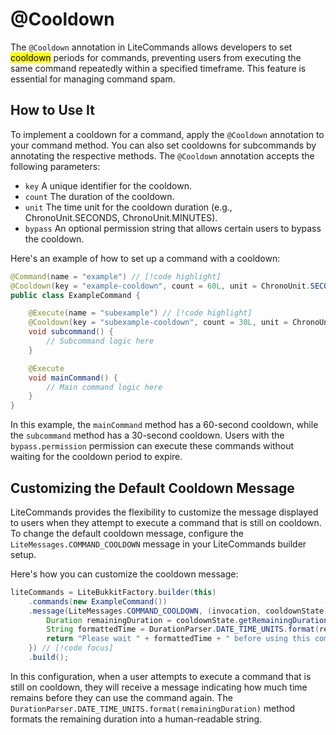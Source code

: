# @Cooldown

The `@Cooldown` annotation in LiteCommands allows developers to set <mark>cooldown</mark> periods for commands,
preventing users from executing the same command repeatedly within a specified timeframe. 
This feature is essential for managing command spam.

## How to Use It
To implement a cooldown for a command, apply the `@Cooldown` annotation to your command method.
You can also set cooldowns for subcommands by annotating the respective methods. 
The `@Cooldown` annotation accepts the following parameters:

- `key` A unique identifier for the cooldown.
- `count` The duration of the cooldown.
- `unit` The time unit for the cooldown duration (e.g., ChronoUnit.SECONDS, ChronoUnit.MINUTES).
- `bypass` An optional permission string that allows certain users to bypass the cooldown.

Here's an example of how to set up a command with a cooldown:

```java
@Command(name = "example") // [!code highlight]
@Cooldown(key = "example-cooldown", count = 60L, unit = ChronoUnit.SECONDS, bypass = "bypass.permission") // [!code highlight]
public class ExampleCommand {

    @Execute(name = "subexample") // [!code highlight]
    @Cooldown(key = "subexample-cooldown", count = 30L, unit = ChronoUnit.SECONDS, bypass = "bypass.permission") // [!code highlight]
    void subcommand() {
        // Subcommand logic here
    }

    @Execute
    void mainCommand() {
        // Main command logic here
    }
}
```
In this example, the `mainCommand` method has a 60-second cooldown, while the `subcommand` method has a 30-second cooldown. 
Users with the `bypass.permission` permission can execute these commands without waiting for the cooldown period to expire.

## Customizing the Default Cooldown Message

LiteCommands provides the flexibility to customize the message displayed to users when they attempt to execute a command that is still on cooldown. To change the default cooldown message, configure the `LiteMessages.COMMAND_COOLDOWN` message in your LiteCommands builder setup.

Here's how you can customize the cooldown message:

```java
liteCommands = LiteBukkitFactory.builder(this)
    .commands(new ExampleCommand())
    .message(LiteMessages.COMMAND_COOLDOWN, (invocation, cooldownState) -> { // [!code focus]
        Duration remainingDuration = cooldownState.getRemainingDuration(); // [!code focus]
        String formattedTime = DurationParser.DATE_TIME_UNITS.format(remainingDuration); // [!code focus]
        return "Please wait " + formattedTime + " before using this command again."; // [!code focus]
    }) // [!code focus]
    .build();

```

In this configuration, when a user attempts to execute a command that is still on cooldown, 
they will receive a message indicating how much time remains before they can use the command again. 
The `DurationParser.DATE_TIME_UNITS.format(remainingDuration)` method formats the remaining duration into a human-readable string.